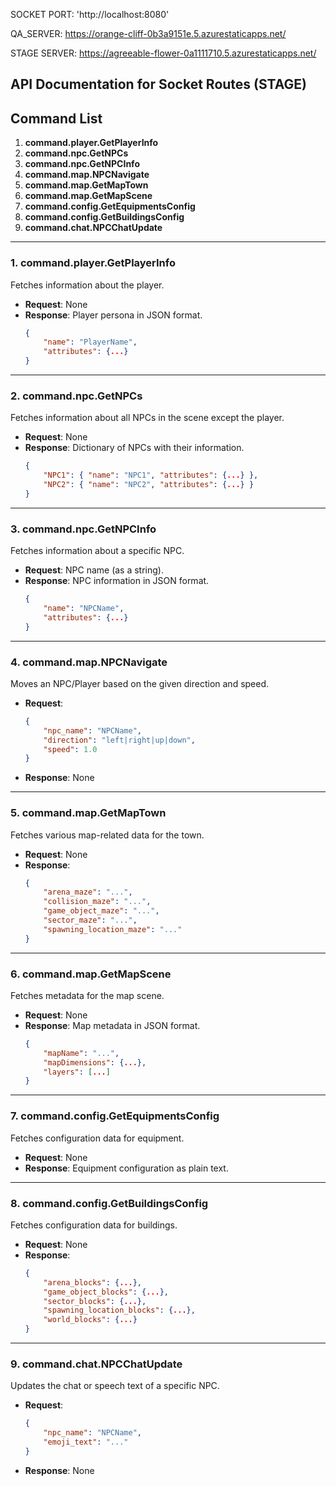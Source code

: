 SOCKET PORT: 'http://localhost:8080'

QA_SERVER: 
https://orange-cliff-0b3a9151e.5.azurestaticapps.net/

STAGE SERVER:
https://agreeable-flower-0a1111710.5.azurestaticapps.net/


## **API Documentation for Socket Routes (STAGE)**

## **Command List**
1. **command.player.GetPlayerInfo**
2. **command.npc.GetNPCs**
3. **command.npc.GetNPCInfo**
4. **command.map.NPCNavigate**
5. **command.map.GetMapTown**
6. **command.map.GetMapScene**
7. **command.config.GetEquipmentsConfig**
8. **command.config.GetBuildingsConfig**
9. **command.chat.NPCChatUpdate**

---

### **1. command.player.GetPlayerInfo**
Fetches information about the player.

- **Request**: None
- **Response**: Player persona in JSON format.
  ```json
  {
      "name": "PlayerName",
      "attributes": {...}
  }
  ```

---

### **2. command.npc.GetNPCs**
Fetches information about all NPCs in the scene except the player.

- **Request**: None
- **Response**: Dictionary of NPCs with their information.
  ```json
  {
      "NPC1": { "name": "NPC1", "attributes": {...} },
      "NPC2": { "name": "NPC2", "attributes": {...} }
  }
  ```

---

### **3. command.npc.GetNPCInfo**
Fetches information about a specific NPC.

- **Request**: NPC name (as a string).
- **Response**: NPC information in JSON format.
  ```json
  {
      "name": "NPCName",
      "attributes": {...}
  }
  ```

---

### **4. command.map.NPCNavigate**
Moves an NPC/Player based on the given direction and speed.

- **Request**:
  ```json
  {
      "npc_name": "NPCName",
      "direction": "left|right|up|down",
      "speed": 1.0
  }
  ```
- **Response**: None

---

### **5. command.map.GetMapTown**
Fetches various map-related data for the town.

- **Request**: None
- **Response**:
  ```json
  {
      "arena_maze": "...",
      "collision_maze": "...",
      "game_object_maze": "...",
      "sector_maze": "...",
      "spawning_location_maze": "..."
  }
  ```

---

### **6. command.map.GetMapScene**
Fetches metadata for the map scene.

- **Request**: None
- **Response**: Map metadata in JSON format.
  ```json
  {
      "mapName": "...",
      "mapDimensions": {...},
      "layers": [...]
  }
  ```

---

### **7. command.config.GetEquipmentsConfig**
Fetches configuration data for equipment.

- **Request**: None
- **Response**: Equipment configuration as plain text.

---

### **8. command.config.GetBuildingsConfig**
Fetches configuration data for buildings.

- **Request**: None
- **Response**:
  ```json
  {
      "arena_blocks": {...},
      "game_object_blocks": {...},
      "sector_blocks": {...},
      "spawning_location_blocks": {...},
      "world_blocks": {...}
  }
  ```

---

### **9. command.chat.NPCChatUpdate**
Updates the chat or speech text of a specific NPC.

- **Request**:
  ```json
  {
      "npc_name": "NPCName",
      "emoji_text": "..."
  }
  ```
- **Response**: None